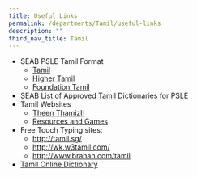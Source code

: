 ```yaml
---
title: Useful Links
permalink: /departments/Tamil/useful-links
description: ""
third_nav_title: Tamil
---
```



<ul>
<li>
<div>SEAB PSLE Tamil Format</div>
<ul>
<li><a href="http://www.seab.gov.sg/content/syllabus/PSLE/2017_PSLE_Subject_info/0007_2017.pdf" target="_blank" rel="noopener">Tamil</a></li>
<li><a href="http://www.seab.gov.sg/content/syllabus/PSLE/2017_PSLE_Subject_info/0017_2017.pdf" target="_blank" rel="noopener">Higher Tamil</a></li>
<li><a href="http://www.seab.gov.sg/content/syllabus/PSLE/2017_PSLE_Subject_info/0027_2017.pdf" target="_blank" rel="noopener">Foundation Tamil</a></li>
</ul>
</li>
<li>
<div><a href="https://www.seab.gov.sg/docs/default-source/documents/list_of_dictionaries_for_examination.pdf?sfvrsn=cc8b47b6_4" target="_blank" rel="noopener">SEAB List of Approved Tamil Dictionaries for PSLE</a></div>
</li>
<li>
<div>Tamil Websites</div>
<ul>
<li><a href="https://www.mtl.moe.edu.sg/theenthamizh/primary.html" target="_blank" rel="noopener">Theen Thamizh</a></li>
<li><a href="http://www.kids.noolagam.com/" target="_blank" rel="noopener">Resources and Games</a></li>
</ul>
</li>
<li>
<div>Free Touch Typing sites:</div>
<ul>
<li><a href="http://tamil.sg/" target="_blank" rel="noopener">http://tamil.sg/</a></li>
<li><a href="http://wk.w3tamil.com/" target="_blank" rel="noopener">http://wk.w3tamil.com/</a></li>
<li>
<div><a href="http://www.branah.com/tamil" target="_blank" rel="noopener">http://www.branah.com/tamil</a></div>
</li>
</ul>
</li>
<li><a href="https://www.tamildict.com/english.php" target="_blank" rel="noopener">Tamil Online Dictionary</a></li>
</ul>